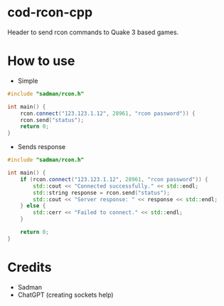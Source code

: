 # cod-rcon-cpp
Header to send rcon commands to Quake 3 based games.

# How to use

- Simple
```cpp
#include "sadman/rcon.h"

int main() {
    rcon.connect("123.123.1.12", 28961, "rcon password")) {
    rcon.send("status");
    return 0;
}
```

- Sends response
```cpp
#include "sadman/rcon.h"

int main() {
    if (rcon.connect("123.123.1.12", 28961, "rcon password")) {
        std::cout << "Connected successfully." << std::endl;
        std::string response = rcon.send("status");
        std::cout << "Server response: " << response << std::endl;
    } else {
        std::cerr << "Failed to connect." << std::endl;
    }

    return 0;
}
```

# Credits
- Sadman
- ChatGPT (creating sockets help)
